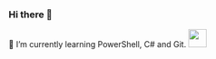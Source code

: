 ### Hi there 👋

<!--
**bymyselfstudio/bymyselfstudio** is a ✨ _special_ ✨ repository because its `README.md` (this file) appears on your GitHub profile.

Here are some ideas to get you started:

- 🔭 I’m currently working on ...
-->

🌱 I’m currently learning PowerShell, C# and Git.
<a href="https://learn.microsoft.com/en-us/powershell/" target="_blank">
  <img src="https://www.powershellgallery.com/Content/Images/Branding/packageDefaultIcon.png" width="32px" height="32">
</a>





<!--
- 👯 I’m looking to collaborate on ...
- 🤔 I’m looking for help with ...
- 💬 Ask me about ...
- 📫 How to reach me: ...
- 😄 Pronouns: ...
- ⚡ Fun fact: ...
-->
